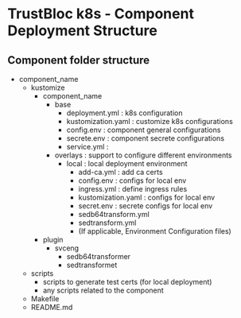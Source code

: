 # TrustBloc k8s - Component Deployment Structure

## Component folder structure
- component_name
  - kustomize
     - component_name
       - base
         - deployment.yml : k8s configuration
         - kustomization.yaml : customize k8s configurations
         - config.env : component general configurations
         - secrete.env : component secrete configurations
         - service.yml : 
       - overlays : support to configure different environments
         - local : local deployment environment
           - add-ca.yml : add ca certs
           - config.env : configs for local env
           - ingress.yml : define ingress rules
           - kustomization.yaml : configs for local env
           - secret.env : secrete configs for local env
           - sedb64transform.yml
           - sedtransform.yml
           - (If applicable, Environment Configuration files)
     - plugin
       - svceng
         - sedb64transformer
         - sedtransformet
  - scripts
     - scripts to generate test certs (for local deployment)
     - any scripts related to the component
  - Makefile
  - README.md
